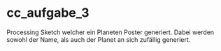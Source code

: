 # cc_aufgabe_3

Processing Sketch welcher ein Planeten Poster generiert. Dabei werden sowohl der Name, als auch der Planet an sich zufällig generiert. 
